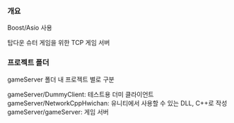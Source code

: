 ### 개요
Boost/Asio 사용

탑다운 슈터 게임을 위한 TCP 게임 서버


### 프로젝트 폴더
gameServer 폴더 내 프로젝트 별로 구분

gameServer/DummyClient: 테스트용 더미 클라이언트
gameServer/NetworkCppHwichan: 유니티에서 사용할 수 있는 DLL, C++로 작성
gameServer/gameServer: 게임 서버
